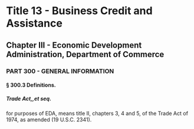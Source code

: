 
# Title 13 - Business Credit and Assistance
## Chapter III - Economic Development Administration, Department of Commerce
### PART 300 - GENERAL INFORMATION
#### § 300.3 Definitions.
##### Trade Act,,et seq.

for purposes of EDA, means title II, chapters 3, 4 and 5, of the Trade Act of 1974, as amended (19 U.S.C. 2341).
